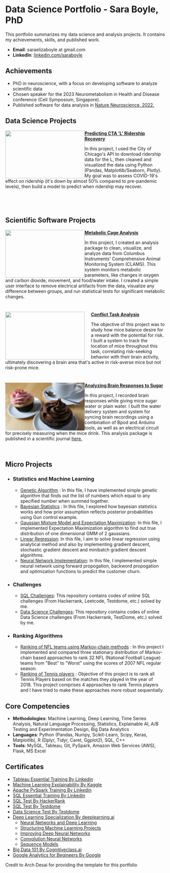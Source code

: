 # Data Science Portfolio - Sara Boyle, PhD
This portfolio summarizes my data science and analysis projects. It contains my achievements, skills, and published work.

- **Email**: saraelizaboyle at gmail.com
- **LinkedIn**: [linkedin.com/saraboyle](https://www.linkedin.com/in/saraboyle/)

## Achievements
- PhD in neuroscience, with a focus on developing software to analyze scientific data
- Chosen speaker for the 2023 Neurometabolism in Health and Disease conference (Cell Symposium, Singapore).
- Published software for data analysis in [Nature Neuroscience, 2022.](https://www.nature.com/articles/s41593-022-01178-3)

## Data Science Projects

<img align="left" width="250" height="150" src="https://github.com/SaraEBoyle/Portfolio/blob/main/images/CTAL.jpeg?raw=true"> **[Predicting CTA 'L' Ridership Recovery](https://github.com/SaraEBoyle/MetabolicCageAnalysis)**

In this project, I used the City of Chicago's API to download ridership data for the L, then cleaned and visualized the data using Python (Pandas, Matplotlib/Seaborn, Plotly). My goal was to assess COVID-19's effect on ridership (it's down by almost 50% compared to pre-pandemic levels), then build a model to predict when ridership may recover.

#


<br />

## Scientific Software Projects

<img align="left" width="250" height="150" src="https://www.colinst.com/images/products/35/briefCLAMS-HC.jpg"> **[Metabolic Cage Analysis](https://github.com/SaraEBoyle/MetabolicCageAnalysis)**

In this project, I created an analysis package to clean, visualize, and analyze data from Columbus Instruments' Comprehensive Animal Monitoring System (CLAMS). This system monitors metabolic parameters, like changes in oxygen and carbon dioxide, movement, and food/water intake. I created a simple user interface to remove electrical artifacts from the data, visualize any difference between groups, and run statistical tests for significant metabolic changes.

#

<img align="left" width="270" height="150" style="width: 250px; margin-right: 20px;" src="https://github.com/SaraEBoyle/Conflict-Task-Analysis-Package/assets/83416542/7bd1aa71-575d-4b5c-87bd-b38bcd418b22.gif"> **[Conflict Task Analysis](https://github.com/SaraEBoyle/Conflict-Task-Analysis-Package)**

The objective of this project was to study how mice balance desire for a reward with the potential for risk. I built a system to track the location of mice throughout this task, correlating risk-seeking behavior with their brain activity, ultimately discovering a brain area that's active in risk-averse mice but not risk-prone mice.

#

<img align="left" width="250" height="150" src="https://github.com/SaraEBoyle/Portfolio/blob/main/images/Cupcakes,_chocolate_and_strawberry_flavour.jpg?raw=true"> **[Analyzing Brain Responses to Sugar](https://github.com/SaraEBoyle/IPACProject)**
 
In this project, I recorded brain responses while giving mice sugar water or plain water. I built the water delivery system and system for syncing brain recordings using a combination of Bpod and Arduino tools, as well as an electrical circuit for precisely measuring when the mice drink. This analysis package is published in a scientific journal [here.](https://www.nature.com/articles/s41593-022-01178-3)


<br />

## Micro Projects
- ### Statistics and Machine Learning
    - [Genetic Algorithm](https://github.com/archd3sai/Statistical-Methods/blob/master/genetic-algorithm.ipynb) : In this file, I have implemented simple genetic algorithm that finds out the list of numbers which equal to any specified number when summed together.
    - [Bayesian Statistics](https://github.com/archd3sai/Statistical-Methods/blob/master/Bayesian%20Statistics.ipynb) : In this file, I explored how bayesian statistics works and how prior assumption reflects posterior probabilities using Gun control example. 
    - [Gaussian Mixture Model and Expectation Maximization](https://github.com/archd3sai/Statistical-Methods/blob/master/GMM-EM.ipynb): In this file, I implemented Expectation Maximization algorithm to find out true distribution of one dimensional GMM of 2 gaussians.
    - [Linear Regression](https://github.com/archd3sai/Statistical-Methods/blob/master/Linear%20Regression.ipynb): In this file, I aim to solve linear regression using analytical method and also by implementing gradient descent, stochastic gradient descent and minibatch gradient descent algorithms. 
    - [Neural Network Implementation](https://github.com/archd3sai/Statistical-Methods/blob/master/NN%20Implementation.ipynb): In this file, I implemented simple neural network using forward propogation, backword propogation and optimization functions to predict the customer churn.
 
- ### Challenges
    - [SQL Challenges](https://github.com/archd3sai/SQL): This repository contains codes of online SQL challenges (From Hackerrank, Leetcode, Testdome, etc.) solved by me.
    - [Data Science Challenges](https://github.com/archd3sai/DS-Challenges): This repository contains codes of online Data Science challenges (From Hackerrank, TestDome, etc.) solved by me.
    
- ### Ranking Algorithms
    - [Ranking of NFL teams using Markov-chain methods](https://github.com/archd3sai/Ranking-of-NFL-Teams-using-Markov-method/blob/master/Ranking%20of%20NFL%20teams%20Report.pdf) : In this project I implemented and compared three stationary distribution of Markov-chain based approaches to rank 32 NFL (National Football League) teams from "Best" to "Worst" using the scores of 2007 NFL regular season.
    - [Ranking of Tennis players](https://github.com/archd3sai/Tennis-Players-Ranking/blob/master/TennisRanking.ipynb) : Objective of this project is to rank all Tennis Players based on the matches they played in the year of 2018. This project comprises 4 approaches to rank Tennis players and I have tried to make these approaches more robust sequentially.
 
## Core Competencies

- **Methodologies**: Machine Learning, Deep Learning, Time Series Analysis, Natural Language Processing, Statistics, Explainable AI, A/B Testing and Experimentation Design, Big Data Analytics
- **Languages**: Python (Pandas, Numpy, Scikit-Learn, Scipy, Keras, Matplotlib), R (Dplyr, Tidyr, Caret, Ggplot2), SQL, C++
- **Tools**: MySQL, Tableau, Git, PySpark, Amazon Web Services (AWS), Flask, MS Excel

## Certificates

- [Tableau Essential Training By Linkedin](https://github.com/archd3sai/Portfolio/blob/master/Certificates/CertificateOfCompletion_Tableau%20Essential%20Training%202020.1.pdf)
- [Machine Learning Explainability By Kaggle](https://github.com/archd3sai/Data-Science-Portfolio-Arch-Desai/blob/master/Certificates/Arch%20Desai%20-%20Machine%20Learning%20Explainability.png)
- [Apache PySpark Training By Linkedin](https://github.com/archd3sai/Data-Science-Portfolio-Arch-Desai/blob/master/Certificates/CertificateOfCompletion_Apache%20Pyspark%20By%20Example%20(2).pdf)
- [SQL Essential Training By Linkedin](https://github.com/archd3sai/Data-Science-Portfolio-Arch-Desai/blob/master/Certificates/CertificateOfCompletion_Sql%20Essential%20Training%202018%20(1).pdf)
- [SQL Test By HackerRank](https://www.hackerrank.com/certificates/c0cda4c2f1b5)
- [SQL Test By Testdome](https://www.testdome.com/cert/24cd496af7a24a8489a1fd5de791c392)
- [Data Science Test By Testdome](https://www.testdome.com/cert/124165d7386d4f76be84c240e0547bd3)
- [Deep Learning Specialization By deeplearning.ai](https://github.com/archd3sai/Data-Science-Portfolio-Arch-Desai/blob/master/Certificates/Deep%20Learning%20Specialization.pdf)
    - [Neural Networks and Deep Learning](https://github.com/archd3sai/Data-Science-Portfolio-Arch-Desai/blob/master/Certificates/Neural%20Networks%20and%20Deep%20Learning.pdf)
    - [Structuring Machine Learning Projects](https://github.com/archd3sai/Data-Science-Portfolio-Arch-Desai/blob/master/Certificates/Structuring%20Machine%20Learning%20Projects.pdf)
    - [Improving Deep Neural Networks](https://github.com/archd3sai/Data-Science-Portfolio-Arch-Desai/blob/master/Certificates/Improving%20Deep%20Neural%20Networks.pdf)
    - [Convolution Neural Networks](https://github.com/archd3sai/Data-Science-Portfolio-Arch-Desai/blob/master/Certificates/Convolutional%20Neural%20Networks.pdf)
    - [Sequence Models](https://github.com/archd3sai/Data-Science-Portfolio-Arch-Desai/blob/master/Certificates/Sequence%20Models.pdf)
- [Big Data 101 By Cognitiveclass.ai](https://courses.cognitiveclass.ai/certificates/bfc1df7e5d084a73b84223495263d0fe)
- [Google Analytics for Begineers By Google](https://analytics.google.com/analytics/academy/certificate/kHYtirzEQV29uzNG8xSFXg)

Credit to Arch Desai for providing the template for this portfolio
